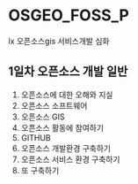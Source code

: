# OSGEO_FOSS_P
lx 오픈소스gis 서비스개발 심화 

## 1일차 오픈소스 개발 일반


1. 오픈소스에 대한 오해와 지실
2. 오픈소스 소프트웨어
3. 오픈소스 GIS
4. 오픈소스 활동에 참여하기
5. GITHUB
6. 오픈소스 개발환경 구축하기
7. 오픈소스 서비스 환경 구축하기
8. 또 구축하기